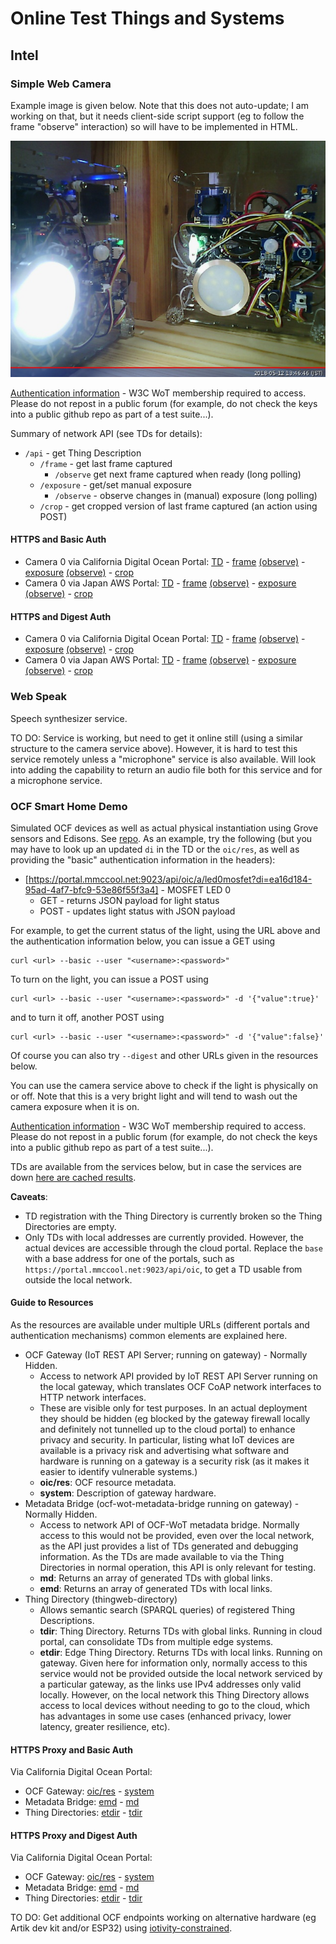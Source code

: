 # Online Test Things and Systems

## Intel

### Simple Web Camera
Example image is given below.  Note that this does not auto-update; I am working on that, but it needs client-side script support (eg to follow the frame "observe" interaction) so will have to be implemented in HTML.

![Example image from camera 0](IMAGES/intel_light_observe.jpeg)

[Authentication information](https://lists.w3.org/Archives/Member/member-wot-ig/2018May/0000.html) - W3C WoT membership required to access.  Please do not repost in a public forum (for example, do not check the keys into a public github repo as part of a test suite...).

Summary of network API (see TDs for details):
* `/api` - get Thing Description
    * `/frame` - get last frame captured
        - `/observe` get next frame captured when ready (long polling)
    * `/exposure` - get/set manual exposure
        - `/observe` - observe changes in (manual) exposure (long polling)
    * `/crop` - get cropped version of last frame captured (an action using POST)
          
#### HTTPS and Basic Auth
* Camera 0 via California Digital Ocean Portal:
    [TD](https://portal.mmccool.net:28443/api) -
    [frame](https://portal.mmccool.net:28443/api/frame)
          [(observe)](https://portal.mmccool.net:28443/api/frame/observe) -
    [exposure](https://portal.mmccool.net:28443/api/exposure)
          [(observe)](https://portal.mmccool.net:28443/api/exposure/observe) -
    [crop](https://portal.mmccool.net:28443/api/crop)
* Camera 0 via Japan AWS Portal:
    [TD](https://tiktok.mmccool.org:28443/api) -
    [frame](https://tiktok.mmccool.org:28443/api/frame)
          [(observe)](https://tiktok.mmccool.org:28443/api/frame/observe) -
    [exposure](https://tiktok.mmccool.org:28443/api/exposure)
          [(observe)](https://tiktok.mmccool.org:28443/api/exposure/observe) -
    [crop](https://tiktok.mmccool.org:28443/api/crop)

#### HTTPS and Digest Auth
* Camera 0 via California Digital Ocean Portal:
    [TD](https://portal.mmccool.net:28444/api) -
    [frame](https://portal.mmccool.net:28444/api/frame)
           [(observe)](https://portal.mmccool.net:28444/api/frame/observe) -
    [exposure](https://portal.mmccool.net:28444/api/exposure)
           [(observe)](https://portal.mmccool.net:28444/api/exposure/observe) -
    [crop](https://portal.mmccool.net:28444/api/crop)
* Camera 0 via Japan AWS Portal:
    [TD](https://tiktok.mmccool.org:28444/api) -
    [frame](https://tiktok.mmccool.org:28444/api/frame)
           [(observe)](https://tiktok.mmccool.org:28444/api/frame/observe) -
    [exposure](https://tiktok.mmccool.org:28444/api/exposure)
           [(observe)](https://tiktok.mmccool.org:28444/api/exposure/observe) -
    [crop](https://tiktok.mmccool.org:28444/api/crop)
    
      
### Web Speak
Speech synthesizer service.

TO DO: Service is working, but need to get it online still (using a similar structure to the camera service above).
However, it is hard to test this service remotely unless a "microphone" service is also available.
Will look into adding the capability to return an audio file both for this service and for a microphone service.

### OCF Smart Home Demo
Simulated OCF devices as well as actual physical instantiation using Grove sensors and Edisons.
See [repo](https://github.com/intel/SmartHome-Demo).  As an example, try the following (but you may have to
look up an updated `di` in the TD or the `oic/res`, as well as providing the "basic" authentication information in the headers):
* [https://portal.mmccool.net:9023/api/oic/a/led0mosfet?di=ea16d184-95ad-4af7-bfc9-53e86f55f3a4] - MOSFET LED 0
    - GET - returns JSON payload for light status
    - POST - updates light status with JSON payload
    
For example, to get the current status of the light, using the URL above and the authentication information below,
you can issue a GET using
```
curl <url> --basic --user "<username>:<password>"
```
To turn on the light, you can issue a POST using
```
curl <url> --basic --user "<username>:<password>" -d '{"value":true}'
```
and to turn it off, another POST using
```
curl <url> --basic --user "<username>:<password>" -d '{"value":false}'
```
Of course you can also try `--digest` and other URLs given in the resources below.
    
You can use the camera service above to check if the light is physically on or off.  Note that this is a very
bright light and will tend to wash out the camera exposure when it is on.

[Authentication information](https://lists.w3.org/Archives/Member/member-wot-ig/2018May/0003.html) - W3C WoT membership required to access.  Please do not repost in a public forum (for example, do not check the keys into a public github repo as part of a test suite...).

TDs are available from the services below, but in case the services
are down [here are cached results](intel_sample_tds.jsonld).

**Caveats**:
* TD registration with the Thing Directory is currently broken so the Thing Directories are empty.
* Only TDs with local addresses are currently provided.  However, the actual devices are accessible through
  the cloud portal.  Replace the `base` with a base address for one of the portals, such
  as `https://portal.mmccool.net:9023/api/oic`, to get a TD usable from outside the local network.
  
#### Guide to Resources
As the resources are available under multiple URLs (different portals and authentication mechanisms)
common elements are explained here.
* OCF Gateway (IoT REST API Server; running on gateway) - Normally Hidden.
    - Access to network API provided by IoT REST API Server running on the local gateway,
      which translates OCF CoAP network interfaces to HTTP network interfaces.
    - These are visible only for test purposes.  In an actual deployment they should be hidden (eg 
      blocked by the gateway firewall locally and definitely not tunnelled up to the cloud portal)
      to enhance privacy and security.  In particular, listing what IoT devices are available is
      a privacy risk and advertising what software and hardware is running
      on a gateway is a security risk (as it makes it easier to identify vulnerable systems.)
    - **oic/res**: OCF resource metadata.
    - **system**: Description of gateway hardware. 
* Metadata Bridge (ocf-wot-metadata-bridge running on gateway) - Normally Hidden.
    - Access to network API of OCF-WoT metadata bridge.
      Normally access to this would not
      be provided, even over the local network, as the API just provides a list of TDs generated and
      debugging information.  As the TDs are made available to via the Thing Directories in normal
      operation, this API is only relevant for testing.
    - **md**: Returns an array of generated TDs with global links.
    - **emd**: Returns an array of generated TDs with local links.
* Thing Directory (thingweb-directory)
    - Allows semantic search (SPARQL queries) of registered Thing Descriptions.
    - **tdir**: Thing Directory.  Returns TDs with global links.  Running in cloud portal, can consolidate TDs from
      multiple edge systems.
    - **etdir**: Edge Thing Directory.  Returns TDs with local links.  Running on gateway.
      Given here for information only, normally access to this service would not be provided outside the local
      network serviced by a particular gateway, as the links use IPv4 addresses only valid locally.
      However, on the local network this 
      Thing Directory allows access to local devices without needing to go to the cloud, which has advantages
      in some use cases (enhanced privacy, lower latency, greater resilience, etc).

#### HTTPS Proxy and Basic Auth
Via California Digital Ocean Portal:
* OCF Gateway: [oic/res](https://portal.mmccool.net:9023/api/oic/res) -
               [system](https://portal.mmccool.net:9023/api/system)
* Metadata Bridge: [emd](https://portal.mmccool.net:9029) -
                   [md](https://portal.mmccool.net:9031)
* Thing Directories: [etdir](https://portal.mmccool.net:9025) -
                     [tdir](https://portal.mmccool.net:9027)
    
#### HTTPS Proxy and Digest Auth
Via California Digital Ocean Portal:
* OCF Gateway: [oic/res](https://portal.mmccool.net:9024/api/oic/res) -
               [system](https://portal.mmccool.net:9024/api/system)
* Metadata Bridge: [emd](https://portal.mmccool.net:9030) -
                   [md](https://portal.mmccool.net:9032)
* Thing Directories: [etdir](https://portal.mmccool.net:9026) -
                     [tdir](https://portal.mmccool.net:9028)

TO DO: Get additional OCF endpoints working on
alternative hardware (eg Artik dev kit and/or ESP32) using 
[iotivity-constrained](https://github.com/iotivity/iotivity-constrained).
